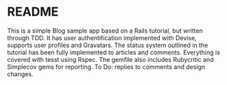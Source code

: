 # README

This is a simple Blog sample app based on a Rails tutorial, but written through 
TDD. It has user authentification implemented with Devise, supports user 
profiles and Gravatars. 
The status system outlined in the tutorial has been fully implemented to 
articles and comments.
Everything is covered with tesst using Rspec. The gemfile also includes 
Rubycritic and Simplecov gems for reporting.
To Do: replies to comments and design changes.
